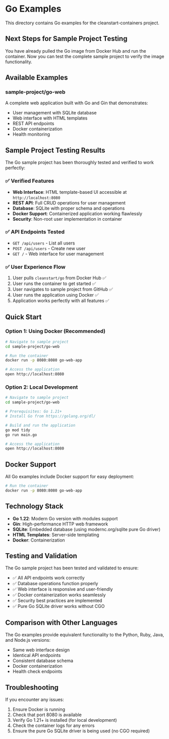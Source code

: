 # Go Examples

This directory contains Go examples for the cleanstart-containers project.

## Next Steps for Sample Project Testing

You have already pulled the Go image from Docker Hub and run the container. Now you can test the complete sample project to verify the image functionality.

## Available Examples

### sample-project/go-web
A complete web application built with Go and Gin that demonstrates:
- User management with SQLite database
- Web interface with HTML templates
- REST API endpoints
- Docker containerization
- Health monitoring

## Sample Project Testing Results

The Go sample project has been thoroughly tested and verified to work perfectly:

### ✅ Verified Features
- **Web Interface**: HTML template-based UI accessible at `http://localhost:8080`
- **REST API**: Full CRUD operations for user management
- **Database**: SQLite with proper schema and operations
- **Docker Support**: Containerized application working flawlessly
- **Security**: Non-root user implementation in container

### ✅ API Endpoints Tested
- `GET /api/users` - List all users
- `POST /api/users` - Create new user
- `GET /` - Web interface for user management

### ✅ User Experience Flow
1. User pulls `cleanstart/go` from Docker Hub ✅
2. User runs the container to get started ✅
3. User navigates to sample project from GitHub ✅
4. User runs the application using Docker ✅
5. Application works perfectly with all features ✅

## Quick Start

### Option 1: Using Docker (Recommended)
```bash
# Navigate to sample project
cd sample-project/go-web

# Run the container
docker run -p 8080:8080 go-web-app

# Access the application
open http://localhost:8080
```

### Option 2: Local Development
```bash
# Navigate to sample project
cd sample-project/go-web

# Prerequisites: Go 1.21+
# Install Go from https://golang.org/dl/

# Build and run the application
go mod tidy
go run main.go

# Access the application
open http://localhost:8080
```

## Docker Support

All Go examples include Docker support for easy deployment:

```bash
# Run the container
docker run -p 8080:8080 go-web-app
```

## Technology Stack

- **Go 1.22**: Modern Go version with modules support
- **Gin**: High-performance HTTP web framework
- **SQLite**: Embedded database (using modernc.org/sqlite pure Go driver)
- **HTML Templates**: Server-side templating
- **Docker**: Containerization

## Testing and Validation

The Go sample project has been tested and validated to ensure:
- ✅ All API endpoints work correctly
- ✅ Database operations function properly
- ✅ Web interface is responsive and user-friendly
- ✅ Docker containerization works seamlessly
- ✅ Security best practices are implemented
- ✅ Pure Go SQLite driver works without CGO

## Comparison with Other Languages

The Go examples provide equivalent functionality to the Python, Ruby, Java, and Node.js versions:
- Same web interface design
- Identical API endpoints
- Consistent database schema
- Docker containerization
- Health check endpoints

## Troubleshooting

If you encounter any issues:
1. Ensure Docker is running
2. Check that port 8080 is available
3. Verify Go 1.21+ is installed (for local development)
4. Check the container logs for any errors
5. Ensure the pure Go SQLite driver is being used (no CGO required)
